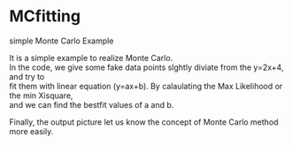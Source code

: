 # MCfitting
simple Monte Carlo Example

It is a simple example to realize Monte Carlo.  
In the code, we give some fake data points slghtly diviate from the y=2x+4, and try to   
fit them with linear equation (y=ax+b). By calaulating the Max Likelihood or the min Xisquare,  
and we can find the bestfit values of a and b.  

Finally, the output picture let us know the concept of Monte Carlo method more easily.   

